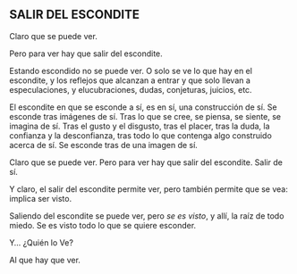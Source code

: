 ## SALIR DEL ESCONDITE

Claro que se puede ver.

Pero para ver hay que salir del escondite.

Estando escondido no se puede ver. O solo se ve lo que hay en el escondite, y los reflejos que alcanzan a entrar y que solo llevan a especulaciones, y elucubraciones, dudas, conjeturas, juicios, etc.

El escondite en que se esconde a sí, es en sí, una construcción de sí. Se esconde tras imágenes de sí. Tras lo que se cree, se piensa, se siente, se imagina de sí. Tras el gusto y el disgusto, tras el placer, tras la duda, la confianza y la desconfianza, tras todo lo que contenga algo construido acerca de sí. Se esconde tras de una imagen de sí.

Claro que se puede ver. Pero para ver hay que salir del escondite. Salir de sí.

Y claro, el salir del escondite permite ver, pero también permite que se vea: implica ser visto.

Saliendo del escondite se puede ver, pero _se es visto_, y allí, la raíz de todo miedo. Se es visto todo lo que se quiere esconder.

Y… ¿Quién lo Ve?

Al que hay que ver.
